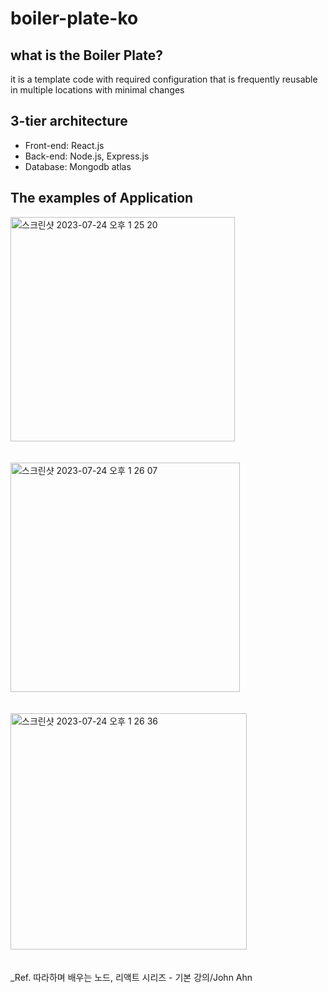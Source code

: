 # boiler-plate-ko

## what is the Boiler Plate?

it is a template code with required configuration that is frequently reusable in multiple locations with minimal changes

## 3-tier architecture

- Front-end: React.js
- Back-end: Node.js, Express.js
- Database: Mongodb atlas

## The examples of Application
<img width="359" alt="스크린샷 2023-07-24 오후 1 25 20" src="https://github.com/pigpiano/bolier-plate-ko/assets/63538435/4ba202d3-a9bf-4b9f-bb4a-8ab9a2e19fea">
<br />
<br />
<br />

<img width="367" alt="스크린샷 2023-07-24 오후 1 26 07" src="https://github.com/pigpiano/bolier-plate-ko/assets/63538435/d1b879d6-4a2e-45b9-b99a-ad10fabfd782">
<br />
<br />
<br />
<img width="378" alt="스크린샷 2023-07-24 오후 1 26 36" src="https://github.com/pigpiano/bolier-plate-ko/assets/63538435/0ace603b-0bbc-45dd-b3cd-c56355df7dc8">
<br />
<br />
<br />
_Ref. 따라하며 배우는 노드, 리액트 시리즈 - 기본 강의/John Ahn
